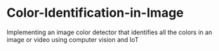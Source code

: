 # Color-Identification-in-Image
Implementing an image color detector that identifies all the colors in an image or video using computer vision and IoT
